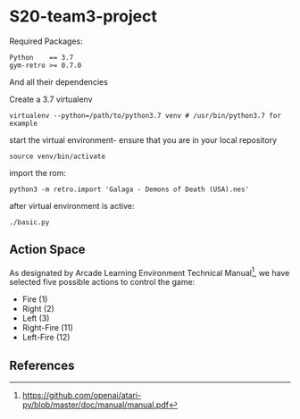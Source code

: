 # S20-team3-project

Required Packages:

    Python    == 3.7
    gym-retro >= 0.7.0
    
And all their dependencies

Create a 3.7 virtualenv

    virtualenv --python=/path/to/python3.7 venv # /usr/bin/python3.7 for example

start the virtual environment- ensure that you are in your local repository

    source venv/bin/activate
    
import the rom:

    python3 -m retro.import 'Galaga - Demons of Death (USA).nes'

after virtual environment is active:

    ./basic.py
    

## Action Space
As designated by Arcade Learning Environment Technical Manual[^1], we have
selected five possible actions to control the game:

- Fire       (1)
- Right      (2)
- Left       (3)
- Right-Fire (11)
- Left-Fire  (12)

## References
[^1]: https://github.com/openai/atari-py/blob/master/doc/manual/manual.pdf
